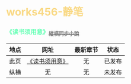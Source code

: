 # <span style="color:rgba(247,207,102,0.8)">works456-静笔</span>

### <span style="color:rgb(100,273,180)">《读书须用意》</span>[<span style="color:grey"><sub>縱橫同步小說</sub></span>](https://www.zongheng.com)

|地点|网址|最新章节|状态|
|:---:|:---:|:---:|:---:|
|此页|[《读书须用意》](读书须用意.md)|无|已发布|
|纵横|无|无|未发布|